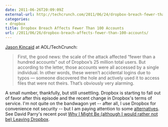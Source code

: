 ```yaml
---
date: 2011-06-26T20:09:09Z
external-url: http://techcrunch.com/2011/06/24/dropbox-breach-fewer-than-100-accounts-affected-but-one-person-actively-exploited-it/
categories:
- dropbox
title: Dropbox Breach Affects Fewer Than 100 Accounts
url: /2011/06/26/dropbox-breach-affects-fewer-than-100-accounts/
---
```


[Jason Kincaid](http://techcrunch.com/2011/06/24/dropbox-breach-fewer-than-100-accounts-affected-but-one-person-actively-exploited-it/) at AOL/TechCrunch:

> First, the good news: the scale of the attack affected “fewer than a hundred accounts” out of Dropbox’s 25 million total users. But according to the letter, those accounts were all accessed by a single individual. In other words, these weren’t accidental logins due to typos — someone discovered the hole and actively used it to access files that were not theirs. That’s obviously very alarming.

A small number, thankfully, but still unsettling. Dropbox is starting to fall out of favor after this episode and the recent change in Dropbox's terms of service. I'm not quite on the bandwagon yet -- after all, I use Dropbox for convenience not security -- but I am paying attention to some [alternatives](https://spideroak.com/). See David Parry's recent post [Why I Might Be (although I would rather not be) Leaving Dropbox](http://academhack.outsidethetext.com/home/2011/why-i-might-be-although-i-would-rather-not-leaving-dropbox/).

